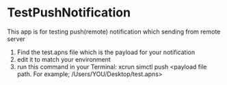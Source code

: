 # TestPushNotification
This app is for testing push(remote) notification which sending from remote server
1. Find the test.apns file which is the payload for your notification 
2. edit it to match your environment
3. run this command in your Terminal: xcrun simctl push <device ID> <app identifier> <payload file path. For example; /Users/YOU/Desktop/test.apns>
